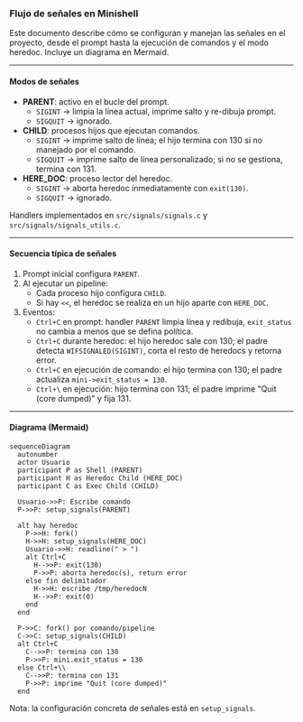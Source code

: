 ### Flujo de señales en Minishell

Este documento describe cómo se configuran y manejan las señales en el proyecto, desde el prompt hasta la ejecución de comandos y el modo heredoc. Incluye un diagrama en Mermaid.

---

#### Modos de señales
- **PARENT**: activo en el bucle del prompt.
  - `SIGINT` → limpia la línea actual, imprime salto y re-dibuja prompt.
  - `SIGQUIT` → ignorado.
- **CHILD**: procesos hijos que ejecutan comandos.
  - `SIGINT` → imprime salto de línea; el hijo termina con 130 si no manejado por el comando.
  - `SIGQUIT` → imprime salto de línea personalizado; si no se gestiona, termina con 131.
- **HERE_DOC**: proceso lector del heredoc.
  - `SIGINT` → aborta heredoc inmediatamente con `exit(130)`.
  - `SIGQUIT` → ignorado.

Handlers implementados en `src/signals/signals.c` y `src/signals/signals_utils.c`.

---

#### Secuencia típica de señales
1. Prompt inicial configura `PARENT`.
2. Al ejecutar un pipeline:
   - Cada proceso hijo configura `CHILD`.
   - Si hay `<<`, el heredoc se realiza en un hijo aparte con `HERE_DOC`.
3. Eventos:
   - `Ctrl+C` en prompt: handler `PARENT` limpia línea y redibuja, `exit_status` no cambia a menos que se defina política.
   - `Ctrl+C` durante heredoc: el hijo heredoc sale con 130; el padre detecta `WIFSIGNALED(SIGINT)`, corta el resto de heredocs y retorna error.
   - `Ctrl+C` en ejecución de comando: el hijo termina con 130; el padre actualiza `mini->exit_status = 130`.
   - `Ctrl+\` en ejecución: hijo termina con 131; el padre imprime "Quit (core dumped)" y fija 131.

---

#### Diagrama (Mermaid)

```mermaid
sequenceDiagram
  autonumber
  actor Usuario
  participant P as Shell (PARENT)
  participant H as Heredoc Child (HERE_DOC)
  participant C as Exec Child (CHILD)

  Usuario->>P: Escribe comando
  P->>P: setup_signals(PARENT)

  alt hay heredoc
    P->>H: fork()
    H->>H: setup_signals(HERE_DOC)
    Usuario->>H: readline(" > ")
    alt Ctrl+C
      H-->>P: exit(130)
      P->>P: aborta heredoc(s), return error
    else fin delimitador
      H->>H: escribe /tmp/heredocN
      H-->>P: exit(0)
    end
  end

  P->>C: fork() por comando/pipeline
  C->>C: setup_signals(CHILD)
  alt Ctrl+C
    C-->>P: termina con 130
    P->>P: mini.exit_status = 130
  else Ctrl+\\
    C-->>P: termina con 131
    P->>P: imprime "Quit (core dumped)"
  end
```

Nota: la configuración concreta de señales está en `setup_signals`.



